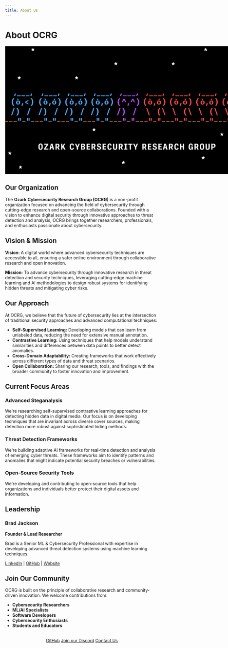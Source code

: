 ```yaml
---
title: About Us
---
```


# About OCRG

<div align="center">
  <img src="../assets/images/ocrg-banner-revised.png" alt="OCRG Banner" class="banner" style="max-width: 800px;" />
</div>

## Our Organization

The **Ozark Cybersecurity Research Group (OCRG)** is a non-profit organization focused on advancing the field of cybersecurity through cutting-edge research and open-source collaborations. Founded with a vision to enhance digital security through innovative approaches to threat detection and analysis, OCRG brings together researchers, professionals, and enthusiasts passionate about cybersecurity.

## Vision & Mission

**Vision:** A digital world where advanced cybersecurity techniques are accessible to all, ensuring a safer online environment through collaborative research and open innovation.

**Mission:** To advance cybersecurity through innovative research in threat detection and security techniques, leveraging cutting-edge machine learning and AI methodologies to design robust systems for identifying hidden threats and mitigating cyber risks.

## Our Approach

At OCRG, we believe that the future of cybersecurity lies at the intersection of traditional security approaches and advanced computational techniques:

- **Self-Supervised Learning:** Developing models that can learn from unlabeled data, reducing the need for extensive manual annotation.
- **Contrastive Learning:** Using techniques that help models understand similarities and differences between data points to better detect anomalies.
- **Cross-Domain Adaptability:** Creating frameworks that work effectively across different types of data and threat scenarios.
- **Open Collaboration:** Sharing our research, tools, and findings with the broader community to foster innovation and improvement.

## Current Focus Areas

### Advanced Steganalysis
We're researching self-supervised contrastive learning approaches for detecting hidden data in digital media. Our focus is on developing techniques that are invariant across diverse cover sources, making detection more robust against sophisticated hiding methods.

### Threat Detection Frameworks
We're building adaptive AI frameworks for real-time detection and analysis of emerging cyber threats. These frameworks aim to identify patterns and anomalies that might indicate potential security breaches or vulnerabilities.

### Open-Source Security Tools
We're developing and contributing to open-source tools that help organizations and individuals better protect their digital assets and information.

## Leadership

<div class="team-grid">
  <div class="team-card">
    <div class="team-card-content">
      <h3>Brad Jackson</h3>
      <p><strong>Founder & Lead Researcher</strong></p>
      <p>Brad is a Senior ML & Cybersecurity Professional with expertise in developing advanced threat detection systems using machine learning techniques.</p>
      <div class="social-links">
        <a href="https://linkedin.com/in/bradley-jackson-a73a92191" target="_blank">LinkedIn</a> | 
        <a href="https://github.com/iron-hope-shop" target="_blank">GitHub</a> | 
        <a href="https://brad-jackson.com" target="_blank">Website</a>
      </div>
    </div>
  </div>
</div>

## Join Our Community

OCRG is built on the principle of collaborative research and community-driven innovation. We welcome contributions from:

- **Cybersecurity Researchers**
- **ML/AI Specialists**
- **Software Developers**
- **Cybersecurity Enthusiasts**
- **Students and Educators**

<div style="text-align: center; margin: 2rem 0;">
  <a href="https://github.com/OCRG" class="btn btn-primary">GitHub</a>
  <a href="https://discord.gg/6SDUxJzSdr" class="btn btn-primary">Join our Discord</a>
  <a href="../contact/" class="btn btn-outline">Contact Us</a>
</div> 
